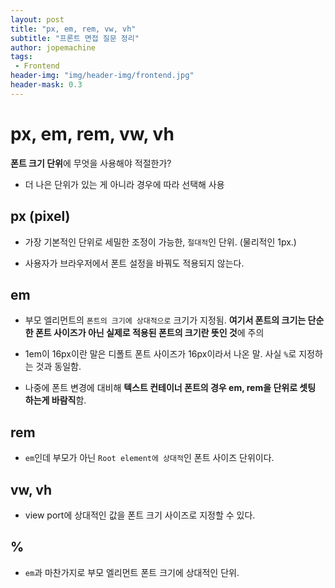 ```yaml
---
layout: post
title: "px, em, rem, vw, vh"
subtitle: "프론트 면접 질문 정리"
author: jopemachine
tags: 
 - Frontend
header-img: "img/header-img/frontend.jpg"
header-mask: 0.3
---
```


# px, em, rem, vw, vh

**폰트 크기 단위**에 무엇을 사용해야 적절한가?

- 더 나은 단위가 있는 게 아니라 경우에 따라 선택해 사용

## px (pixel)

- 가장 기본적인 단위로 세밀한 조정이 가능한, `절대적`인 단위. (물리적인 1px.)

- 사용자가 브라우저에서 폰트 설정을 바꿔도 적용되지 않는다.

## em

- 부모 엘리먼트의 `폰트의 크기에 상대적으로` 크기가 지정됨. **여기서 폰트의 크기는 단순한 폰트 사이즈가 아닌 실제로 적용된 폰트의 크기란 뜻인 것**에 주의

- 1em이 16px이란 말은 디폴트 폰트 사이즈가 16px이라서 나온 말. 사실 `%`로 지정하는 것과 동일함.

- 나중에 폰트 변경에 대비해 **텍스트 컨테이너 폰트의 경우 em, rem을 단위로 셋팅 하는게 바람직**함.

## rem

- `em`인데 부모가 아닌 `Root element에 상대적`인 폰트 사이즈 단위이다.

## vw, vh

- view port에 상대적인 값을 폰트 크기 사이즈로 지정할 수 있다.

## %

- `em`과 마찬가지로 부모 엘리먼트 폰트 크기에 상대적인 단위.
